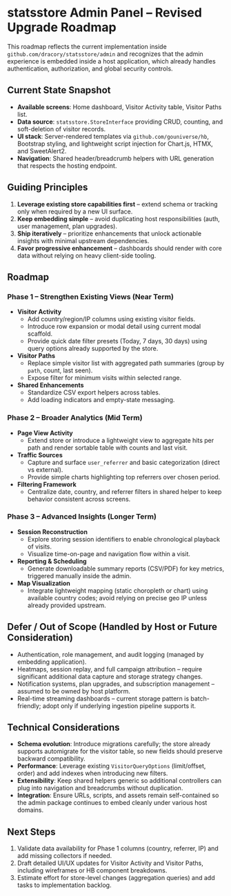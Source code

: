 # statsstore Admin Panel – Revised Upgrade Roadmap

This roadmap reflects the current implementation inside `github.com/dracory/statsstore/admin` and recognizes that the admin experience is embedded inside a host application, which already handles authentication, authorization, and global security controls.

## Current State Snapshot

- **Available screens**: Home dashboard, Visitor Activity table, Visitor Paths list.
- **Data source**: `statsstore.StoreInterface` providing CRUD, counting, and soft-deletion of visitor records.
- **UI stack**: Server-rendered templates via `github.com/gouniverse/hb`, Bootstrap styling, and lightweight script injection for Chart.js, HTMX, and SweetAlert2.
- **Navigation**: Shared header/breadcrumb helpers with URL generation that respects the hosting endpoint.

## Guiding Principles

1. **Leverage existing store capabilities first** – extend schema or tracking only when required by a new UI surface.
2. **Keep embedding simple** – avoid duplicating host responsibilities (auth, user management, plan upgrades).
3. **Ship iteratively** – prioritize enhancements that unlock actionable insights with minimal upstream dependencies.
4. **Favor progressive enhancement** – dashboards should render with core data without relying on heavy client-side tooling.

## Roadmap

### Phase 1 – Strengthen Existing Views (Near Term)
- **Visitor Activity**
  - Add country/region/IP columns using existing visitor fields.
  - Introduce row expansion or modal detail using current modal scaffold.
  - Provide quick date filter presets (Today, 7 days, 30 days) using query options already supported by the store.
- **Visitor Paths**
  - Replace simple visitor list with aggregated path summaries (group by `path`, count, last seen).
  - Expose filter for minimum visits within selected range.
- **Shared Enhancements**
  - Standardize CSV export helpers across tables.
  - Add loading indicators and empty-state messaging.

### Phase 2 – Broader Analytics (Mid Term)
- **Page View Activity**
  - Extend store or introduce a lightweight view to aggregate hits per path and render sortable table with counts and last visit.
- **Traffic Sources**
  - Capture and surface `user_referrer` and basic categorization (direct vs external).
  - Provide simple charts highlighting top referrers over chosen period.
- **Filtering Framework**
  - Centralize date, country, and referrer filters in shared helper to keep behavior consistent across screens.

### Phase 3 – Advanced Insights (Longer Term)
- **Session Reconstruction**
  - Explore storing session identifiers to enable chronological playback of visits.
  - Visualize time-on-page and navigation flow within a visit.
- **Reporting & Scheduling**
  - Generate downloadable summary reports (CSV/PDF) for key metrics, triggered manually inside the admin.
- **Map Visualization**
  - Integrate lightweight mapping (static choropleth or chart) using available country codes; avoid relying on precise geo IP unless already provided upstream.

## Defer / Out of Scope (Handled by Host or Future Consideration)

- Authentication, role management, and audit logging (managed by embedding application).
- Heatmaps, session replay, and full campaign attribution – require significant additional data capture and storage strategy changes.
- Notification systems, plan upgrades, and subscription management – assumed to be owned by host platform.
- Real-time streaming dashboards – current storage pattern is batch-friendly; adopt only if underlying ingestion pipeline supports it.

## Technical Considerations

- **Schema evolution**: Introduce migrations carefully; the store already supports automigrate for the visitor table, so new fields should preserve backward compatibility.
- **Performance**: Leverage existing `VisitorQueryOptions` (limit/offset, order) and add indexes when introducing new filters.
- **Extensibility**: Keep shared helpers generic so additional controllers can plug into navigation and breadcrumbs without duplication.
- **Integration**: Ensure URLs, scripts, and assets remain self-contained so the admin package continues to embed cleanly under various host domains.

## Next Steps

1. Validate data availability for Phase 1 columns (country, referrer, IP) and add missing collectors if needed.
2. Draft detailed UI/UX updates for Visitor Activity and Visitor Paths, including wireframes or HB component breakdowns.
3. Estimate effort for store-level changes (aggregation queries) and add tasks to implementation backlog.